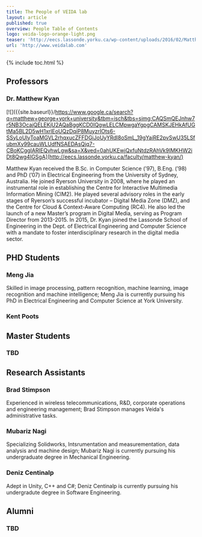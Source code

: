 ```yaml
---
title: The People of VEIDA lab
layout: article
published: true
overview: People Table of Contents
logo: veida-logo-orange-light.png
teaser: 'http://eecs.lassonde.yorku.ca/wp-content/uploads/2016/02/Matthew-550x400.jpg'
url: 'http://www.veidalab.com'
---
```



{% include toc.html %}


## Professors

### Dr. Matthew Kyan

[![]({{site.baseurl}}/https://www.google.ca/search?q=matthew+george+york+university&tbm=isch&tbs=simg:CAQSmQEJnhw7r5NB3OcajQELEKjU2AQaBggKCD0IQgwLELCMpwgaYgpgCAMSKJEHkAfUGtMa5BL2D5wH1xrlEoUQzDqiP8MuyzrIOts6-SSyLoUlyToaMGVL2rhqxucZFFDGiJoUyYRdl8oSmL_19gYaiRE2pvSwU35LSfubmXy99cauWLUdfNSAEDAsQjq7-CBoKCggIARIEQvhwLgw&sa=X&ved=0ahUKEwjQxfuNtdzRAhVk9IMKHW2iDt8Qwg4IGSgA](http://eecs.lassonde.yorku.ca/faculty/matthew-kyan/)


Matthew Kyan received the B.Sc. in Computer Science (’97), B.Eng. (’98) and PhD (’07) in
Electrical Engineering from the University of Sydney, Australia. He joined Ryerson University
in 2008, where he played an instrumental role in establishing the Centre for Interactive
Multimedia Information Mining (CIM2). He played several advisory roles in the early stages of
Ryerson’s successful incubator – Digital Media Zone (DMZ), and the Centre for Cloud &
Context-Aware Computing (RC4). He also led the launch of a new Master’s program in Digital
Media, serving as Program Director from 2013-2015. In 2015, Dr. Kyan joined the Lassonde
School of Engineering in the Dept. of Electrical Engineering and Computer Science with a
mandate to foster interdisciplinary research in the digital media sector.


## PHD Students

### Meng Jia
Skilled in image processing, pattern recognition, machine learning, image recognition and machine intelligence; Meng Jia is currently pursuing his PhD in Electrical Engineering and Computer Science at York University. 
### Kent Poots 

## Master Students 

### TBD

## Research Assistants 

### Brad Stimpson 
Experienced in wireless telecommunications, R&D, corporate operations and engineering management; Brad Stimpson manages Veida's administrative tasks. 

### Mubariz Nagi 
Specializing Solidworks, Intsrumentation and measurementation, data analysis and machine design; Mubariz Nagi is currently pursuing his undergraduate degree in Mechanical Engineering. 

### Deniz Centinalp
Adept in Unity, C++ and C#; Deniz Centinalp is currently pursuing his undergradute degree in Software Engineering.

## Alumni 

### TBD

